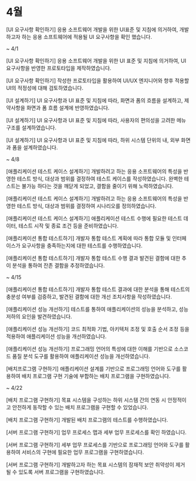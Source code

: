 # 4월
[UI 요구사항 확인하기]
응용 소프트웨어 개발을 위한 UI표준 및 지침에 의거하여, 개발하고자 하는 응용 소프트웨어에 적용될 UI 요구사항을 확인 했습니다.

~ 4/1

[UI 요구사항 확인하기]
응용 소프트웨어 개발을 위한 UI 표준 및 지침에 의거하여, UI 요구사항을 반영한 프로토타입을 제작하였습니다.

[UI 요구사항 확인하기]
작성한 프로토타입을 활용하여 UI/UX 엔지니어와 향후 적용할 UI의 적정성에 대해 검토하였습니다.

[UI 설계하기]
UI 요구사항과 UI 표준 및 지침에 따라, 화면과 폼의 흐름을 설계하고, 제약사항을 화면과 폼 흐름 설계에 반영하였습니다.

[UI 설계하기]
UI 요구사항과 UI 표준 및 지침에 따라, 사용자의 편의성을 고려한 메뉴 구조를 설계하였습니다.

[UI 설계하기]
UI 요구사항과 UI 표준 및 지침에 따라, 하위 시스템 단위의 내, 외부 화면과 폼을 설계하였습니다.

~ 4/8

[애플리케이션 테스트 케이스 설계하기]
개발하려고 하는 응용 소프트웨어의 특성을 반영한 테스트 방식, 대상과 범위를 결정하여 테스트 케이스를 작성하였습니다. 완벽한 테스트는 불가능 하다는 것을 깨닫게 되었고, 결함을 줄이기 위해 노력하였습니다.

[애플리케이션 테스트 케이스 설계하기]
개발하려고 하는 응용 소프트웨어의 특성을 반영한 테스트 방식, 대상과 범위를 결정하여 시나리오를 정의하였습니다.

[애플리케이션 테스트 케이스 설계하기]
애플리케이션 테스트 수행에 필요한 테스트 데이터, 테스트 시작 및 종료 조건 등을 준비하였습니다.

[애플리케이션 통합 테스트하기]
개발자 통합 테스트 계획에 따라 통합 모듈 및 인터페이스가 요구사항을 충족하는지에 대한 테스트를 수행하였습니다.

[애플리케이션 통합 테스트하기]
개발자 통합 테스트 수행 결과 발견된 결함에 대한 추이 분석을 통하여 잔존 결함을 추정하였습니다.

~ 4/15

[애플리케이션 통합 테스트하기]
개발자 통합 테스트 결과에 대한 분석을 통해 테스트의 충분성 여부를 검증하고, 발견된 결함에 대한 개선 조치사항을 작성하였습니다.

[애플리케이션 성능 개선하기]
테스트를 통하여 애플리케이션의 성능을 분석하고, 성능 저하의 요인을 발견하였습니다.

[애플리케이션 성능 개선하기]
코드 최적화 기법, 아키텍처 조정 및 호출 순서 조정 등을 적용하여 애플리케이션 성능을 개선하였습니다.

[애플리케이션 성능 개선하기]
프로그래밍 언어의 특성에 대한 이해를 기반으로 소스코드 품질 분석 도구를 활용하여 애플리케이션 성능을 개선하였습니다.

[배치프로그램 구현하기]
애플리케이션 설계를 기반으로 프로그래밍 언어와 도구를 활용하여 배치 프로그램 구현 기술에 부합하는 배치 프로그램을 구현하였습니다.

~ 4/22

[배치 프로그램 구현하기]
목표 시스템을 구성하는 하위 시스템 간의 연동 시 안정적이고 안전하게 동작할 수 있는 배치 프로그램을 구현할 수 있었습니다.

[배치 프로그램 구현하기]
개발된 배치 프로그램의 테스트를 수행하였습니다.

[서버 프로그램 구현하기]
업무 프로세스 맵과 세부 업무 프로세스를 확인 하였습니다.

[서버 프로그램 구현하기]
세부 업무 프로세스를 기반으로 프로그래밍 언어와 도구를 활용하여 서비스의 구현에 필요한 업무 프로그램을 구현하였습니다.

[서버 프로그램 구현하기]
개발하고자 하는 목표 시스템의 잠재적 보안 취약성이 제거 될 수 있도록 서버 프로그램을 구현하였습니다.